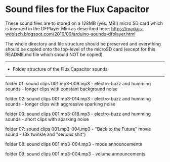 
# Sound files for the Flux Capacitor

These sound files are to stored on a 128MB (yes: MB!) micro SD card which is inserted in the DFPlayer Mini as described here:
https://markus-wobisch.blogspot.com/2016/09/arduino-sounds-dfplayer.html

The whole directory and file structure should be preserved and everything should be copied onto the top-level of the microSD card (except for this README.md file which should NOT be copied)


* *****************************************************
*    Folder structure of the Flux Capacitor sounds
* *****************************************************

folder 01:
       sound clips 001.mp3-008.mp3 -
       electro-buzz and humming sounds -
       longer clips with constant background noise

folder 02:
       sound clips 001.mp3-014.mp3 - 
       electro-buzz and humming sounds -
       longer clips with aggressive sparking noise

folder 03:
       sound clips 001.mp3-018.mp3 - 
       electro-buzz and humming sounds - 
       short clips with sparking noise

folder 07:
       sound clips 001.mp3-004.mp3 -
       "Back to the Future" movie sound -
       (3x twinkle and "serious shit")

folder 08:
       sound clips 001.mp3-004.mp3 - 
       mode announcements
       
folder 09:
       sound clips 001.mp3-004.mp3 -
       volume announcements
